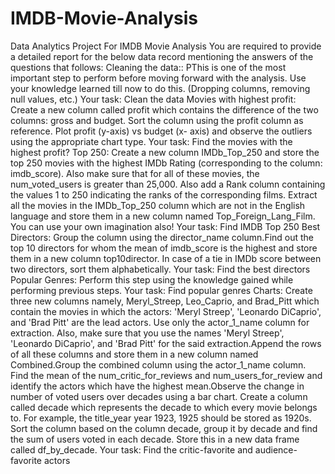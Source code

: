 # IMDB-Movie-Analysis
Data Analytics Project For IMDB Movie Analysis
You are required to provide a detailed report for the below data record mentioning the answers of the questions that follows:
Cleaning the data:: PThis is one of the most important step to perform before moving forward with the analysis. Use your knowledge learned till now to do this. (Dropping columns, removing null values, etc.)
Your task: Clean the data
Movies with highest profit: Create a new column called profit which contains the difference of the two columns: gross and budget. Sort the column using the profit column as reference. Plot profit (y-axis) vs budget (x- axis) and observe the outliers using the appropriate chart type.
Your task: Find the movies with the highest profit?
Top 250: Create a new column IMDb_Top_250 and store the top 250 movies with the highest IMDb Rating (corresponding to the column: imdb_score). Also make sure that for all of these movies, the num_voted_users is greater than 25,000. Also add a Rank column containing the values 1 to 250 indicating the ranks of the corresponding films.
Extract all the movies in the IMDb_Top_250 column which are not in the English language and store them in a new column named Top_Foreign_Lang_Film. You can use your own imagination also!
Your task: Find IMDB Top 250
Best Directors: Group the column using the director_name column.Find out the top 10 directors for whom the mean of imdb_score is the highest and store them in a new column top10director. In case of a tie in IMDb score between two directors, sort them alphabetically.
Your task: Find the best directors
Popular Genres: Perform this step using the knowledge gained while performing previous steps.
Your task: Find popular genres
Charts: Create three new columns namely, Meryl_Streep, Leo_Caprio, and Brad_Pitt which contain the movies in which the actors: 'Meryl Streep', 'Leonardo DiCaprio', and 'Brad Pitt' are the lead actors. Use only the actor_1_name column for extraction. Also, make sure that you use the names 'Meryl Streep', 'Leonardo DiCaprio', and 'Brad Pitt' for the said extraction.Append the rows of all these columns and store them in a new column named Combined.Group the combined column using the actor_1_name column.
Find the mean of the num_critic_for_reviews and num_users_for_review and identify the actors which have the highest mean.Observe the change in number of voted users over decades using a bar chart.
Create a column called decade which represents the decade to which every movie belongs to. For example, the title_year year 1923, 1925 should be stored as 1920s. Sort the column based on the column decade, group it by decade and find the sum of users voted in each decade. Store this in a new data frame called df_by_decade.
Your task: Find the critic-favorite and audience-favorite actors
